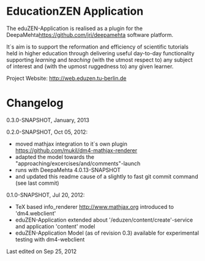 # EducationZEN Application

The eduZEN-Application is realised as a plugin for the DeepaMehta<https://github.com/jri/deepamehta> software platform.

It`s aim is to support the reformation and efficiency of scientific tutorials held in higher education through delivering useful day-to-day functionality supporting _learning_ and _teaching_ (with the utmost respect to) any subject of interest and (with the upmost ruggedness to) any given learner.

Project Website: <http://web.eduzen.tu-berlin.de>

# Changelog

0.3.0-SNAPSHOT, January, 2013

0.2.0-SNAPSHOT, Oct 05, 2012:

- moved mathjax integration to it`s own plugin <https://github.com/mukil/dm4-mathjax-renderer>
- adapted the model towards the "approaching/excercises/and/comments"-launch
- runs with DeepaMehta 4.0.13-SNAPSHOT
- and updated this readme cause of a slightly to fast git commit command (see last commit)

0.1.0-SNAPSHOT, Jul 20, 2012:

- TeX based info_renderer <http://www.mathjax.org> introduced to  'dm4.webclient'
- eduZEN-Application extended about '/eduzen/content/create'-service and application 'content' model
- eduZEN-Application Model (as of revision 0.3) available for experimental testing with dm4-webclient

Last edited on Sep 25, 2012

